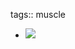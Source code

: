 tags:: muscle

- ![](https://peach-geographical-bat-397.mypinata.cloud/ipfs/QmT4mRyEwqkdkKHiUWbGFZDTS8Mgsh8zKHVLrjjbgPqRdL)